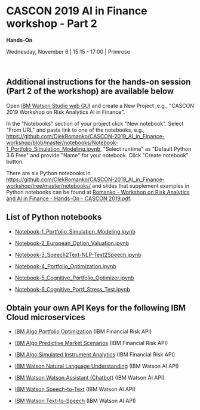 # CASCON 2019 AI in Finance workshop - Part 2

**Hands-On**

Wednesday, November 6 | 15:15 - 17:00 | Primrose

<p>&nbsp;</p>

## Additional instructions for the hands-on session (Part 2 of the workshop) are available below

<p>Open <a href="https://dataplatform.cloud.ibm.com/home">IBM Watson Studio web GUI</a> and create a New Project ,e.g., "CASCON 2019 Workshop on Risk Analytics AI in Finance".</p>

<p>In the "Notebooks" section of your project click "New notebook". Select "From URL" and paste link to one of the notebooks, e.g., <a href="https://github.com/OlekRomanko/CASCON-2019_AI_in_Finance-workshop/blob/master/notebooks/Notebook-1_Portfolio_Simulation_Modeling.ipynb">https://github.com/OlekRomanko/CASCON-2019_AI_in_Finance-workshop/blob/master/notebooks/Notebook-1_Portfolio_Simulation_Modeling.ipynb</a>, "Select runtime" as "Default Python 3.6 Free" and provide "Name" for your notebook. Click "Create notebook" button.</p>

<p>There are six Python notebooks in <a href="https://github.com/OlekRomanko/CASCON-2019_AI_in_Finance-workshop/tree/master/notebooks">https://github.com/OlekRomanko/CASCON-2019_AI_in_Finance-workshop/tree/master/notebooks/</a> 
and slides that supplement examples in Python notebooks can be found at <a href="https://github.com/OlekRomanko/CASCON-2019_AI_in_Finance-workshop/blob/master/slides/Romanko%20-%20Workshop%20on%20Risk%20Analytics%20and%20AI%20in%20Finance%20-%20Hands-On%20-%20CASCON%202019.pdf">Romanko - Workshop on Risk Analytics and AI in Finance - Hands-On - CASCON 2019.pdf</a>.</p>

## List of Python notebooks

<ul>
<li>
<p><a href="https://github.com/OlekRomanko/CASCON-2019_AI_in_Finance-workshop/blob/master/notebooks/Notebook-1_Portfolio_Simulation_Modeling.ipynb">Notebook-1_Portfolio_Simulation_Modeling.ipynb</a></p>
</li>
<li>
<p><a href="https://github.com/OlekRomanko/CASCON-2019_AI_in_Finance-workshop/blob/master/notebooks/Notebook-2_European_Option_Valuation.ipynb">Notebook-2_European_Option_Valuation.ipynb</a></p>
</li>
<li>
<p><a href="https://github.com/OlekRomanko/CASCON-2019_AI_in_Finance-workshop/blob/master/notebooks/Notebook-3_Speech2Text-NLP-Text2Speech.ipynb">Notebook-3_Speech2Text-NLP-Text2Speech.ipynb</a></p>
</li>
<li>
<p><a href="https://github.com/OlekRomanko/CASCON-2019_AI_in_Finance-workshop/blob/master/notebooks/Notebook-4_Portfolio_Optimization.ipynb">Notebook-4_Portfolio_Optimization.ipynb</a></p>
</li>
<li>
<p><a href="https://github.com/OlekRomanko/CASCON-2019_AI_in_Finance-workshop/blob/master/notebooks/Notebook-5_Cognitive_Portfolio_Optimizer.ipynb">Notebook-5_Cognitive_Portfolio_Optimizer.ipynb</a></p>
</li>
<li>
<p><a href="https://github.com/OlekRomanko/CASCON-2019_AI_in_Finance-workshop/blob/master/notebooks/Notebook-6_Cognitive_Portf_Stress_Test.ipynb">Notebook-6_Cognitive_Portf_Stress_Test.ipynb</a></p>
</li>
</ul>

## Obtain your own API Keys for the following IBM Cloud microservices

<ul>
<li>
<p><a href="https://cloud.ibm.com/catalog/services/portfolio-optimization">IBM Algo Portfolio Optimization</a> (IBM Financial Risk API)</p>
</li>
<li>
<p><a href="https://cloud.ibm.com/catalog/services/predictive-market-scenarios">IBM Algo Predictive Market Scenarios</a> (IBM Financial Risk API)</p>
</li>
<li>
<p><a href="https://cloud.ibm.com/catalog/services/simulated-instrument-analytics">IBM Algo Simulated Instrument Analytics</a> (IBM Financial Risk API)</p>
</li>
<li>
<p><a href="https://cloud.ibm.com/catalog/services/natural-language-understanding">IBM Watson Natural Language Understanding</a> (IBM Watson AI API)</p>
</li>
<li>
<p><a href="https://cloud.ibm.com/catalog/services/watson-assistant">IBM Watson Watson Assistant (Chatbot)</a> (IBM Watson AI API)</p>
</li>
<li>
<p><a href="https://cloud.ibm.com/catalog/services/speech-to-text">IBM Watson Speech-to-Text</a> (IBM Watson AI API)</p>
</li>
<li>
<p><a href="https://cloud.ibm.com/catalog/services/text-to-speech">IBM Watson Text-to-Speech</a> (IBM Watson AI API)</p>
</li>
</ul>


<p>&nbsp;</p>
